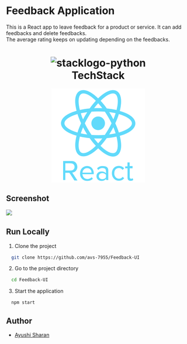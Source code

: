 # Feedback Application

This is a React app to leave feedback for a product or service. It can add feedbacks and delete feedbacks.
<br>
The average rating keeps on updating depending on the feedbacks.

<h1 align="center">
  <img src="https://ik.imagekit.io/pq7opoglh/GitHub_ReadMe/stack_GjMfbKvDP.svg?ik-sdk-version=javascript-1.4.3&updatedAt=1655143763495" width="55" alt="stacklogo-python" />
 <br>
 TechStack</h1>

<div align="center">
<img src="https://raw.githubusercontent.com/devicons/devicon/master/icons/react/react-original-wordmark.svg" alt="react"/>
</div>

## Screenshot

<img src="https://ik.imagekit.io/pq7opoglh/GitHub_ReadMe/Web_Development/feedbackui_K_1crFz4t.png?ik-sdk-version=javascript-1.4.3&updatedAt=1667962056927"/>

## Run Locally

1. Clone the project

```bash
  git clone https://github.com/avs-7955/Feedback-UI
```

2. Go to the project directory

```bash
  cd Feedback-UI
```

3. Start the application

```bash
  npm start
```

## Author

-   [Ayushi Sharan](https://github.com/avs-7955)
